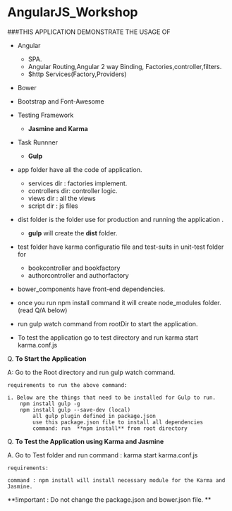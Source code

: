 # AngularJS_Workshop

###THIS APPLICATION DEMONSTRATE THE USAGE OF

* Angular
    *  SPA.
    *  Angular Routing,Angular 2 way Binding, Factories,controller,filters.
    *  $http Services(Factory,Providers)
* Bower
* Bootstrap and Font-Awesome
* Testing Framework
    * **Jasmine and Karma**
* Task Runnner
   * **Gulp**
    
* app folder have all the code of application.
  * services dir : factories implement.
  * controllers dir: controller logic.
  * views dir : all the views
  * script dir : js files

* dist folder is the folder use for production and running the application . 
   
   *  **gulp** will create the **dist** folder.

* test folder have karma configuratio file and test-suits in unit-test folder for
    
   *  bookcontroller and bookfactory
   *  authorcontroller and authorfactory

* bower_components have front-end dependencies.

* once you run npm install command it will create node_modules folder. (read Q/A below)

* run gulp watch command from rootDir to start the application.

* To test the application go to test directory and run karma start karma.conf.js   		


Q. **To Start the Application**

A: Go to the Root directory and run gulp watch command.

    requirements to run the above command:

    i. Below are the things that need to be installed for Gulp to run.
        npm install gulp -g
        npm install gulp --save-dev (local)
            all gulp plugin defined in package.json 
            use this package.json file to install all dependencies 
            command: run  **npm install** from root directory
        

Q. **To Test the Application using Karma and Jasmine**

A. Go to Test folder and run command : karma start karma.conf.js

    requirements:
    
    command : npm install will install necessary module for the Karma and Jasmine.
    

**!important : Do not change the package.json and bower.json file. **
